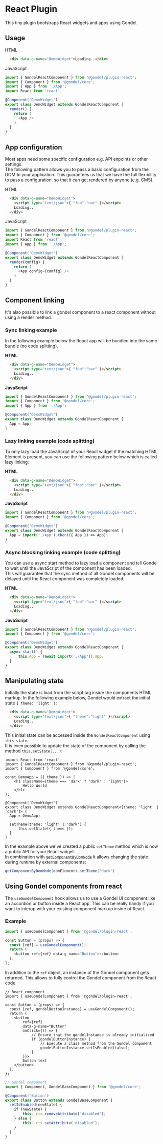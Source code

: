 # React Plugin

This tiny plugin bootstraps React widgets and apps using Gondel.  

## Usage

HTML

```html
  <div data-g-name="DemoWidget">Loading..</div>
```

JavaScript

```js
import { GondelReactComponent } from '@gondel/plugin-react';
import { Component } from '@gondel/core';
import { App } from './App';
import React from 'react';

@Component('DemoWidget')
export class DemoWidget extends GondelReactComponent {
  render() {
    return (
      <App />
    )
  }
}
```

## App configuration

Most apps need some specific configuration e.g. API enpoints or other settings.  
The following pattern allows you to pass a basic configuration from the DOM to your application.
This guarantees us that we have the full flexibility to pass a configuration, so that it can get rendered by anyone (e.g. CMS).

HTML

```html
  <div data-g-name="DemoWidget">
    <script type="text/json">{ "foo":"bar" }</script>
    Loading..
  </div>
```

JavaScript

```js
import { GondelReactComponent } from '@gondel/plugin-react';
import { Component } from '@gondel/core';
import React from 'react';
import { App } from './App';

@Component('DemoWidget')
export class DemoWidget extends GondelReactComponent {
  render(config) {
    return (
      <App config={config} />
    )
  }
}
```

## Component linking

It's also possible to link a gondel component to a react component without using a render method.

### Sync linking example

In the following example below the React app will be bundled into the same bundle (no code splitting).

**HTML**

```html
  <div data-g-name="DemoWidget">
    <script type="text/json">{ "foo":"bar" }</script>
    Loading..
  </div>
```

**JavaScript**

```js
import { GondelReactComponent } from '@gondel/plugin-react';
import { Component } from '@gondel/core';
import { App } from './App';

@Component('DemoWidget')
export class DemoWidget extends GondelReactComponent {
  App = App;
}
```

### Lazy linking example (code splitting)

To only lazy load the JavaScript of your React widget if the matching
HTML Element is present, you can use the following pattern below which is called lazy linking:

**HTML**

```html
  <div data-g-name="DemoWidget">
    <script type="text/json">{ "foo":"bar" }</script>
    Loading..
  </div>
```

**JavaScript**

```js
import { GondelReactComponent } from '@gondel/plugin-react';
import { Component } from '@gondel/core';

@Component('DemoWidget')
export class DemoWidget extends GondelReactComponent {
  App = import('./App').then(({ App }) => App);
}
```

### Async blocking linking example (code splitting)

You can use a async start method to lazy load a component and tell Gondel to wait until the JavaScript of the component has been loaded.  
This will guarantee that the sync method of all Gondel components will be delayed until the React component was completely loaded.

**HTML**

```html
  <div data-g-name="DemoWidget">
    <script type="text/json">{ "foo":"bar" }</script>
    Loading..
  </div>
```

**JavaScript**

```js
import { GondelReactComponent } from '@gondel/plugin-react';
import { Component } from '@gondel/core';

@Component('DemoWidget')
export class DemoWidget extends GondelReactComponent {
  async start() {
      this.App = (await import('./App')).App;
  }
}
```


## Manipulating state

Initially the state is load from the script tag inside the components HTML markup.
In the following example below, Gondel would extract the initial state `{ theme: 'light' }`:

```html
  <div data-g-name="DemoWidget">
    <script type="text/json">{ "theme":"light" }</script>
    Loading..
  </div>
```

This initial state can be accessed inside the `GondelReactComponent` using `this.state`.  
It is even possible to update the state of the component by calling the method `this.setState(...)`:

```tsx
import React from 'react';
import { GondelReactComponent } from '@gondel/plugin-react';
import { Component } from '@gondel/core';

const DemoApp = ({ theme }) => (
    <h1 className={theme === 'dark' ? 'dark' : 'light'}>
        Hello World
    </h1>
);

@Component('DemoWidget')
export class DemoWidget extends GondelReactComponent<{theme: 'light' | 'dark'}> {
  App = DemoApp;

  setTheme(theme: 'light' | 'dark') {
      this.setState({ theme });
  }
}
```

In the example above we've created a public `setTheme` method which is now a public API for your React widget.  
In combination with [`getComponentByDomNode`](https://gondel.js.org/docs/api.html#getcomponentbydomnode-domnode-namespace-gondelbasecomponent) it allows changing the state during runtime by external components:


```js
getComponentByDomNode(domElement).setTheme('dark')
```

## Using Gondel components from react
 
The `useGondelComponent` hook allows us to use a Gondel UI component like an accordion or button inside a React app. 
This can be really handy if you want to interop with your existing component markup inside of React.


### Example

```js
import { useGondelComponent } from '@gondel/plugin-react';

const Button = (props) => {
  const [ref] = useGondelComponent();
  return (
    <button ref={ref} data-g-name="Button"></button>
  );
};
```

In addition to the `ref` object, an instance of the Gondel component gets returned.
This allows to fully control the Gondel component from the React code.

```tsx
// React component
import { useGondelComponent } from '@gondel/plugin-react';

const Button = (props) => {
  const [ref, gondelButtonInstance] = useGondelComponent();
  return (
    <button
        ref={ref}
        data-g-name="Button"
        onClick={() => {
            // Ensure that the gondelInstance is already initialized
            if (gondelButtonInstance) {
                // Execute a class method from the Gondel component
                gondelButtonInstance.setIsEnabled(false);
            }       
        }}>
        Button text
    </button>
  );
};
```

```ts
// Gondel component
import { Component, GondelBaseComponent } from '@gondel/core';

@Component('Button')
export class Button extends GondelBaseComponent {
  setIsEnabled(newState) {
    if (newState) {
        this._ctx.removeAttribute('disabled');
    } else {
        this._ctx.setAttribute('disabled');
    }
  }
}
```
